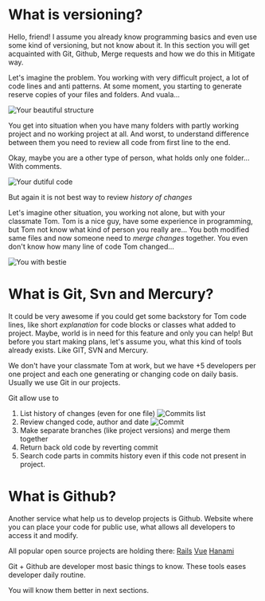 # What is versioning?

Hello, friend! I assume you already know programming basics and even use some kind of versioning, but not know about it.
In this section you will get acquainted with Git, Github, Merge requests and how we do this in Mitigate way.

Let's imagine the problem. You working with very difficult project, a lot of code lines and anti patterns. At some moment, you starting to generate reserve copies of your files and folders. And vuala...

![Your beautiful structure](/test-github-pages/assets/images/awfull-naming.png)

You get into situation when you have many folders with partly working project and no working project at all. And worst, to understand difference between them you need to review all code from first line to the end.

Okay, maybe you are a other type of person, what holds only one folder... With comments.

![Your dutiful code](/test-github-pages/assets/images/terrible-comments.jpg)

But again it is not best way to review *history of changes*

Let's imagine other situation, you working not alone, but with your classmate Tom. Tom is a nice guy, have some experience in programming, but Tom not know what kind of person you really are... You both modified same files and now someone need to *merge changes* together. You even don't know how many line of code Tom changed...

![You with bestie](/test-github-pages/assets/images/pr-approve.jpg)

# What is Git, Svn and Mercury?

It could be very awesome if you could get some backstory for Tom code lines, like short *explanation* for code blocks or classes what added to project. Maybe, world is in need for this feature and only you can help! But before you start making plans, let's assume you, what this kind of tools already exists. Like GIT, SVN and Mercury.

We don't have your classmate Tom at work, but we have +5 developers per one project and each one generating or changing code on daily basis. Usually we use Git in our projects.

Git allow use to
1. List history of changes (even for one file)
![Commits list](/test-github-pages/assets/images/good-commits-example.png)
2. Review changed code, author and date
![Commit](/test-github-pages/assets/images/commit-changes.png)
3. Make separate branches (like project versions) and merge them together
4. Return back old code by reverting commit
5. Search code parts in commits history even if this code not present in project.

# What is Github?

Another service what help us to develop projects is Github. Website where you can place your code for public use, what allows all developers to access it and modify.

All popular open source projects are holding there:
[Rails](https://github.com/rails/rails)
[Vue](https://github.com/vuejs)
[Hanami](https://github.com/hanami/hanami)

Git + Github are developer most basic things to know.
These tools eases developer daily routine.

You will know them better in next sections.